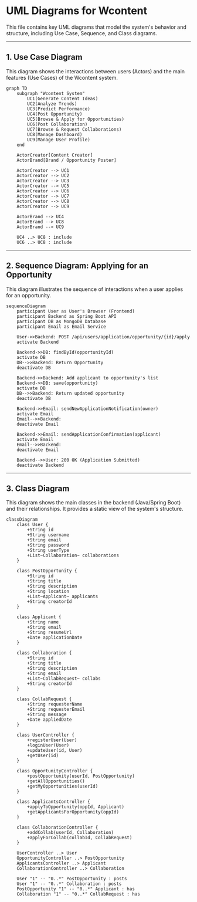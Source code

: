 
# UML Diagrams for Wcontent

This file contains key UML diagrams that model the system's behavior and structure, including Use Case, Sequence, and Class diagrams.

---

## 1. Use Case Diagram

This diagram shows the interactions between users (Actors) and the main features (Use Cases) of the Wcontent system.

```mermaid
graph TD
    subgraph "Wcontent System"
        UC1(Generate Content Ideas)
        UC2(Analyze Trends)
        UC3(Predict Performance)
        UC4(Post Opportunity)
        UC5(Browse & Apply for Opportunities)
        UC6(Post Collaboration)
        UC7(Browse & Request Collaborations)
        UC8(Manage Dashboard)
        UC9(Manage User Profile)
    end

    ActorCreator[Content Creator]
    ActorBrand[Brand / Opportunity Poster]

    ActorCreator --> UC1
    ActorCreator --> UC2
    ActorCreator --> UC3
    ActorCreator --> UC5
    ActorCreator --> UC6
    ActorCreator --> UC7
    ActorCreator --> UC8
    ActorCreator --> UC9
    
    ActorBrand --> UC4
    ActorBrand --> UC8
    ActorBrand --> UC9

    UC4 ..> UC8 : include
    UC6 ..> UC8 : include
```

---

## 2. Sequence Diagram: Applying for an Opportunity

This diagram illustrates the sequence of interactions when a user applies for an opportunity.

```mermaid
sequenceDiagram
    participant User as User's Browser (Frontend)
    participant Backend as Spring Boot API
    participant DB as MongoDB Database
    participant Email as Email Service

    User->>Backend: POST /api/users/application/opportunity/{id}/apply
    activate Backend

    Backend->>DB: findById(opportunityId)
    activate DB
    DB-->>Backend: Return Opportunity
    deactivate DB

    Backend->>Backend: Add applicant to opportunity's list
    Backend->>DB: save(opportunity)
    activate DB
    DB-->>Backend: Return updated opportunity
    deactivate DB
    
    Backend->>Email: sendNewApplicationNotification(owner)
    activate Email
    Email-->>Backend: 
    deactivate Email

    Backend->>Email: sendApplicationConfirmation(applicant)
    activate Email
    Email-->>Backend: 
    deactivate Email

    Backend-->>User: 200 OK (Application Submitted)
    deactivate Backend
```

---

## 3. Class Diagram

This diagram shows the main classes in the backend (Java/Spring Boot) and their relationships. It provides a static view of the system's structure.

```mermaid
classDiagram
    class User {
        +String id
        +String username
        +String email
        +String password
        +String userType
        +List~Collaboration~ collaborations
    }

    class PostOpportunity {
        +String id
        +String title
        +String description
        +String location
        +List~Applicant~ applicants
        +String creatorId
    }
    
    class Applicant {
        +String name
        +String email
        +String resumeUrl
        +Date applicationDate
    }

    class Collaboration {
        +String id
        +String title
        +String description
        +String email
        +List~CollabRequest~ collabs
        +String creatorId
    }

    class CollabRequest {
        +String requesterName
        +String requesterEmail
        +String message
        +Date appliedDate
    }
    
    class UserController {
        +registerUser(User)
        +loginUser(User)
        +updateUser(id, User)
        +getUser(id)
    }

    class OpportunityController {
        +postOpportunity(userId, PostOpportunity)
        +getAllOpportunities()
        +getMyOpportunities(userId)
    }
    
    class ApplicantsController {
        +applyToOpportunity(oppId, Applicant)
        +getApplicantsForOpportunity(oppId)
    }

    class CollaborationController {
        +addCollab(userId, Collaboration)
        +applyForCollab(collabId, CollabRequest)
    }
    
    UserController ..> User
    OpportunityController ..> PostOpportunity
    ApplicantsController ..> Applicant
    CollaborationController ..> Collaboration
    
    User "1" -- "0..*" PostOpportunity : posts
    User "1" -- "0..*" Collaboration : posts
    PostOpportunity "1" -- "0..*" Applicant : has
    Collaboration "1" -- "0..*" CollabRequest : has
```
